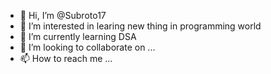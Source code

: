 - 👋 Hi, I’m @Subroto17
- 👀 I’m interested in learing new thing in programming world
- 🌱 I’m currently learning DSA
- 💞️ I’m looking to collaborate on ...
- 📫 How to reach me ...

<!---
Subroto17/Subroto17 is a ✨ special ✨ repository because its `README.md` (this file) appears on your GitHub profile.
You can click the Preview link to take a look at your changes.
--->
